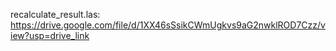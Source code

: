 recalculate_result.las: https://drive.google.com/file/d/1XX46sSsikCWmUgkvs9aG2nwklROD7Czz/view?usp=drive_link
